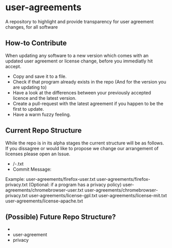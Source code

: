 # user-agreements
A repository to highlight and provide transparency for user agreement changes, for all software

## How-to Contribute
When updating any software to a new version which comes with an updated user agreement or license change, before you immediatly hit accept. 
 - Copy and save it to a file. 
 - Check if that program already exists in the repo (And for the version you are updating to)
  - Have a look at the differences between your previously accepted licence and the latest version.
 - Create a pull-request with the latest agreement if you happen to be the first to update. 
 - Have a warm fuzzy feeling.

 
## Current Repo Structure
While the repo is in its alpha stages the current structure will be as follows. If you dissagree or would like to propose we change our arrangement of licenses please open an Issue.

 - <repo>/<program>-<type>.txt
 - Commit Message: <Program> <Version> 

Example:
  user-agreements/firefox-user.txt
  user-agreements/firefox-privacy.txt (Optional: if a program has a privacy policy)
  user-agreements/chromebrowser-user.txt
  user-agreements/chromebrowser-privacy.txt
  user-agreements/license-gpl.txt
  user-agreements/license-mit.txt
  user-agreements/license-apache.txt


## (Possible) Future Repo Structure?
 - <Program>
  - user-agreement
  - privacy
